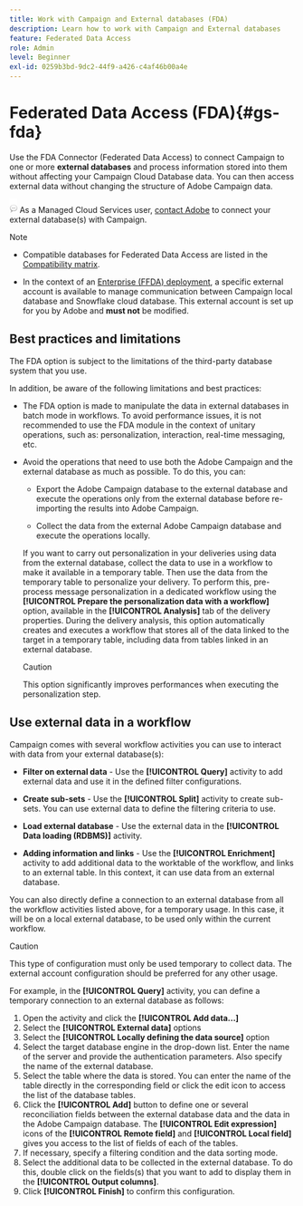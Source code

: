 ```yaml
---
title: Work with Campaign and External databases (FDA)
description: Learn how to work with Campaign and External databases
feature: Federated Data Access
role: Admin
level: Beginner
exl-id: 0259b3bd-9dc2-44f9-a426-c4af46b00a4e
---
```

# Federated Data Access (FDA){#gs-fda}

Use the FDA Connector (Federated Data Access) to connect Campaign to one or more **external databases** and process information stored into them without affecting your Campaign Cloud Database data. You can then access external data without changing the structure of Adobe Campaign data.

![](../assets/do-not-localize/speech.png) As a Managed Cloud Services user, [contact Adobe](../start/campaign-faq.md#support) to connect your external database(s) with Campaign.


>[!NOTE]
>
>* Compatible databases for Federated Data Access are listed in the [Compatibility matrix](../start/compatibility-matrix.md).
>
>* In the context of an [Enterprise (FFDA) deployment](../architecture/enterprise-deployment.md), a specific external account is available to manage communication between Campaign local database and Snowflake cloud database. This external account is set up for you by Adobe and **must not** be modified.
>


## Best practices and limitations

The FDA option is subject to the limitations of the third-party database system that you use.

In addition, be aware of the following limitations and best practices:

* The FDA option is made to manipulate the data in external databases in batch mode in workflows. To avoid performance issues, it is not recommended to use the FDA module in the context of unitary operations, such as: personalization, interaction, real-time messaging, etc.

* Avoid the operations that need to use both the Adobe Campaign and the external database as much as possible. To do this, you can:

    * Export the Adobe Campaign database to the external database and execute the operations only from the external database before re-importing the results into Adobe Campaign.

    * Collect the data from the external Adobe Campaign database and execute the operations locally.

    If you want to carry out personalization in your deliveries using data from the external database, collect the data to use in a workflow to make it available in a temporary table. Then use the data from the temporary table to personalize your delivery. To perform this, pre-process message personalization in a dedicated workflow using the **[!UICONTROL Prepare the personalization data with a workflow]** option, available in the **[!UICONTROL Analysis]** tab of the delivery properties. During the delivery analysis, this option automatically creates and executes a workflow that stores all of the data linked to the target in a temporary table, including data from tables linked in an external database.
    
    >[!CAUTION]
    >
    >This option significantly improves performances when executing the personalization step.


## Use external data in a workflow

Campaign comes with several workflow activities you can use to interact with data from your external database(s):

* **Filter on external data** -  Use the **[!UICONTROL Query]** activity to add external data and use it in the defined filter configurations. 

* **Create sub-sets** - Use the **[!UICONTROL Split]** activity to create sub-sets. You can use external data to define the filtering criteria to use.

* **Load external database** - Use the external data in the **[!UICONTROL Data loading (RDBMS)]** activity. 

* **Adding information and links** - Use the **[!UICONTROL Enrichment]** activity to add additional data to the worktable of the workflow, and links to an external table. In this context, it can use data from an external database. 

You can also directly define a connection to an external database from all the workflow activities listed above, for a temporary usage. In this case, it will be on a local external database, to be used only within the current workflow.

>[!CAUTION]
>
>This type of configuration must only be used temporary to collect data. The external account configuration should be preferred for any other usage.

For example, in the **[!UICONTROL Query]** activity, you can define a temporary connection to an external database as follows:

1. Open the activity and click the **[!UICONTROL Add data...]**
1. Select the **[!UICONTROL External data]** options
1. Select the **[!UICONTROL Locally defining the data source]** option
1. Select the target database engine in the drop-down list. Enter the name of the server and provide the authentication parameters. Also specify the name of the external database.
1. Select the table where the data is stored. You can enter the name of the table directly in the corresponding field or click the edit icon to access the list of the database tables.
1. Click the **[!UICONTROL Add]** button to define one or several reconciliation fields between the external database data and the data in the Adobe Campaign database. The **[!UICONTROL Edit expression]** icons of the **[!UICONTROL Remote field]** and **[!UICONTROL Local field]** gives you access to the list of fields of each of the tables.
1. If necessary, specify a filtering condition and the data sorting mode.
1. Select the additional data to be collected in the external database. To do this, double click on the fields(s) that you want to add to display them in the **[!UICONTROL Output columns]**. 
1. Click **[!UICONTROL Finish]** to confirm this configuration.
